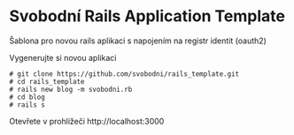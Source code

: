 # Svobodní Rails Application Template

Šablona pro novou rails aplikaci s napojením na registr identit (oauth2)

Vygenerujte si novou aplikaci

    # git clone https://github.com/svobodni/rails_template.git
    # cd rails_template
    # rails new blog -m svobodni.rb
    # cd blog
    # rails s

Otevřete v prohlížeči http://localhost:3000
